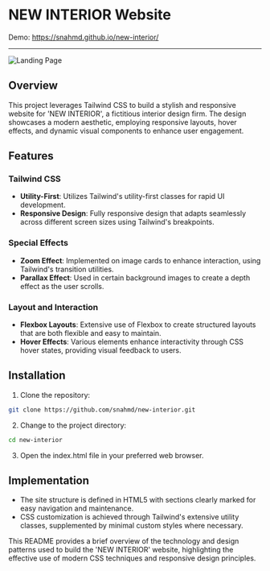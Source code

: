 # NEW INTERIOR Website

Demo:
https://snahmd.github.io/new-interior/

<hr/>

![Landing Page](./public/img/new-interior-landing-page.png)

## Overview

This project leverages Tailwind CSS to build a stylish and responsive website for 'NEW INTERIOR', a fictitious interior design firm. The design showcases a modern aesthetic, employing responsive layouts, hover effects, and dynamic visual components to enhance user engagement.

## Features

### Tailwind CSS

- **Utility-First**: Utilizes Tailwind's utility-first classes for rapid UI development.
- **Responsive Design**: Fully responsive design that adapts seamlessly across different screen sizes using Tailwind's breakpoints.

### Special Effects

- **Zoom Effect**: Implemented on image cards to enhance interaction, using Tailwind's transition utilities.
- **Parallax Effect**: Used in certain background images to create a depth effect as the user scrolls.

### Layout and Interaction

- **Flexbox Layouts**: Extensive use of Flexbox to create structured layouts that are both flexible and easy to maintain.
- **Hover Effects**: Various elements enhance interactivity through CSS hover states, providing visual feedback to users.

## Installation

1. Clone the repository:

```Bash
git clone https://github.com/snahmd/new-interior.git
```

2. Change to the project directory:

```Bash
cd new-interior
```

3. Open the index.html file in your preferred web browser.

## Implementation

- The site structure is defined in HTML5 with sections clearly marked for easy navigation and maintenance.
- CSS customization is achieved through Tailwind's extensive utility classes, supplemented by minimal custom styles where necessary.

This README provides a brief overview of the technology and design patterns used to build the 'NEW INTERIOR' website, highlighting the effective use of modern CSS techniques and responsive design principles.
